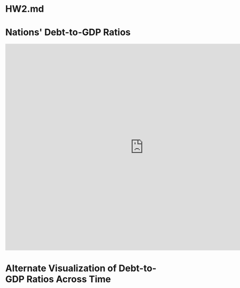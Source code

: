 # HW2.md

# Nations' Debt-to-GDP Ratios

<iframe src="https://data.oecd.org/chart/6Bm3" width="860" height="645" style="border: 0" mozallowfullscreen="true" webkitallowfullscreen="true" allowfullscreen="true"><a href="https://data.oecd.org/chart/6Bm3" target="_blank">OECD Chart: General government debt, Total, % of GDP, Annual, 2020</a></iframe>



# Alternate Visualization of Debt-to-GDP Ratios Across Time

<div class="flourish-embed flourish-chart" data-src="visualisation/8566207"><script src="https://public.flourish.studio/resources/embed.js"></script></div>

